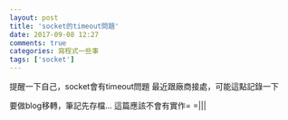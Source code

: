 ```yaml
---
layout: post
title: 'socket的timeout問題'
date: 2017-09-08 12:27
comments: true
categories: 寫程式一些事
tags: ['socket']
---
```

提醒一下自己，socket會有timeout問題
最近跟廠商接處，可能這點記錄一下

<!--more-->
要做blog移轉，筆記先存檔...
這篇應該不會有實作= =|||